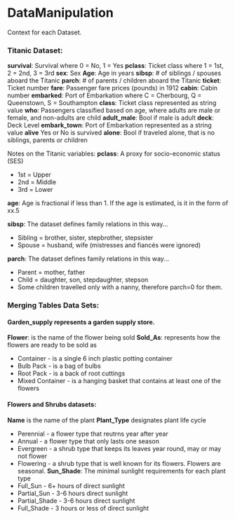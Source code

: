 # DataManipulation

Context for each Dataset.

### Titanic Dataset:

**survival**: Survival where 0 = No, 1 = Yes
**pclass**: Ticket class where 1 = 1st, 2 = 2nd, 3 = 3rd
**sex**: Sex 
**Age**: Age in years
**sibsp**: # of siblings / spouses aboard the Titanic
**parch**: # of parents / children aboard the Titanic
**ticket**: Ticket number
**fare**: Passenger fare prices (pounds) in 1912
**cabin**: Cabin number
**embarked**: Port of Embarkation where C = Cherbourg, Q = Queenstown, S = Southampton
**class**: Ticket class represented as string value
**who**: Passengers classified based on age, where adults are male or female, and non-adults are child
**adult_male**: Bool if male is adult
**deck**: Deck Level
**embark_town**: Port of Embarkation represented as a string value
**alive** Yes or No is survived
**alone**: Bool if traveled alone, that is no siblings, parents or children

Notes on the Titanic variables:
**pclass**: A proxy for socio-economic status (SES)
- 1st = Upper
- 2nd = Middle
- 3rd = Lower

**age**: Age is fractional if less than 1. If the age is estimated, is it in the form of xx.5

**sibsp**: The dataset defines family relations in this way...
- Sibling = brother, sister, stepbrother, stepsister
- Spouse = husband, wife (mistresses and fiancés were ignored)

**parch**: The dataset defines family relations in this way...
- Parent = mother, father
- Child = daughter, son, stepdaughter, stepson
- Some children travelled only with a nanny, therefore parch=0 for them.


### Merging Tables Data Sets:

#### Garden_supply represents a garden supply store.
**Flower**: is the name of the flower being sold
**Sold_As**: represents how the flowers are ready to be sold as
- Container - is a single 6 inch plastic potting container
- Bulb Pack - is a bag of bulbs 
- Root Pack - is a back of root cuttings
- Mixed Container - is a hanging basket that contains at least one of the flowers


#### Flowers and Shrubs datasets:
**Name** is the name of the plant
**Plant_Type** designates plant life cycle
- Perennial - a flower type that reutrns year after year
- Annual - a flower type that only lasts one season
- Evergreen - a shrub type that keeps its leaves year round, may or may not flower
- Flowering - a shrub type that is well known for its flowers.  Flowers are seasonal.
**Sun_Shade**:  The minimal sunlight requirements for each plant type
- Full_Sun - 6+ hours of direct sunlight
- Partial_Sun - 3-6 hours direct sunlight
- Partial_Shade - 3-6 hours direct sunlight
- Full_Shade - 3 hours or less of direct sunlight